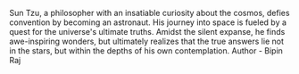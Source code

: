 Sun Tzu, a philosopher with an insatiable curiosity about the cosmos, defies convention by becoming an astronaut. His journey into space is fueled by a quest for the universe's ultimate truths. Amidst the silent expanse, he finds awe-inspiring wonders, but ultimately realizes that the true answers lie not in the stars, but within the depths of his own contemplation.
Author - Bipin Raj
